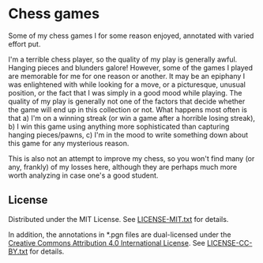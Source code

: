 Chess games
===========

Some of my chess games I for some reason enjoyed, annotated with varied effort
put.

I'm a terrible chess player, so the quality of my play is generally awful.
Hanging pieces and blunders galore!
However, some of the games I played are memorable for me for one reason or
another.
It may be an epiphany I was enlightened with while looking for a move, or a
picturesque, unusual position, or the fact that I was simply in a good mood
while playing.
The quality of my play is generally not one of the factors that decide whether
the game will end up in this collection or not.
What happens most often is that a) I'm on a winning streak (or win a game after
a horrible losing streak), b) I win this game using anything more sophisticated
than capturing hanging pieces/pawns, c) I'm in the mood to write something down
about this game for any mysterious reason.

This is also not an attempt to improve my chess, so you won't find many (or
any, frankly) of my losses here, although they are perhaps much more worth
analyzing in case one's a good student.

License
-------

Distributed under the MIT License.
See [LICENSE-MIT.txt] for details.

In addition, the annotations in *.pgn files are dual-licensed under the
[Creative Commons Attribution 4.0 International License][CC BY 4.0].
See [LICENSE-CC-BY.txt] for details.

[LICENSE-MIT.txt]: LICENSE-MIT.txt
[LICENSE-CC-BY.txt]: LICENSE-CC-BY.txt
[CC BY 4.0]: https://creativecommons.org/licenses/by/4.0/
